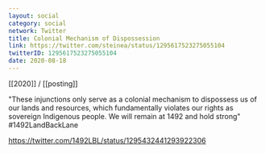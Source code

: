 ```yaml
---
layout: social
category: social
network: Twitter
title: Colonial Mechanism of Dispossession
link: https://twitter.com/steinea/status/1295617523275055104
twitterID: 1295617523275055104
date: 2020-08-18
---
```


[[2020]] / [[posting]]

"These injunctions only serve as a colonial mechanism to dispossess us of our lands and resources, which fundamentally violates our rights as sovereign Indigenous people. We will remain at 1492 and hold strong" #1492LandBackLane

<https://twitter.com/1492LBL/status/1295432441293922306>
